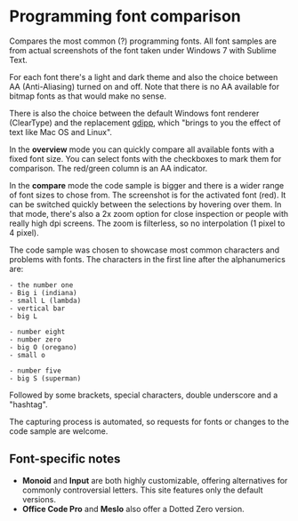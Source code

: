 # Programming font comparison

Compares the most common (?) programming fonts. All font samples are from actual screenshots of the font taken under Windows 7 with Sublime Text.
 
For each font there's a light and dark theme and also the choice between AA (Anti-Aliasing) turned on and off. Note that there is no AA available for bitmap fonts as that would make no sense.

There is also the choice between the default Windows font renderer (ClearType) and the replacement [gdipp](https://code.google.com/p/gdipp/), which "brings to you the effect of text like Mac OS and Linux".
 
In the **overview** mode you can quickly compare all available fonts with a fixed font size. You can select fonts with the checkboxes to mark them for comparison. The red/green column is an AA indicator.
 
In the **compare** mode the code sample is bigger and there is a wider range of font sizes to chose from. The screenshot is for the activated font (red). It can be switched quickly between the selections by hovering over them. In that mode, there's also a 2x zoom option for close inspection or people with really high dpi screens. The zoom is filterless, so no interpolation (1 pixel to 4 pixel).

The code sample was chosen to showcase most common characters and problems with fonts. The characters in the first line after the alphanumerics are:

	- the number one
	- Big i (indiana)
	- small L (lambda)
	- vertical bar
	- big L
	
	- number eight
	- number zero
	- big O (oregano)
	- small o
	
	- number five
	- big S (superman)
	
Followed by some brackets, special characters, double underscore and a "hashtag".

The capturing process is automated, so requests for fonts or changes to the code sample are welcome.

## Font-specific notes
- **Monoid** and **Input** are both highly customizable, offering alternatives for commonly controversial letters. This site features only the default versions.
- **Office Code Pro** and **Meslo** also offer a Dotted Zero version.
